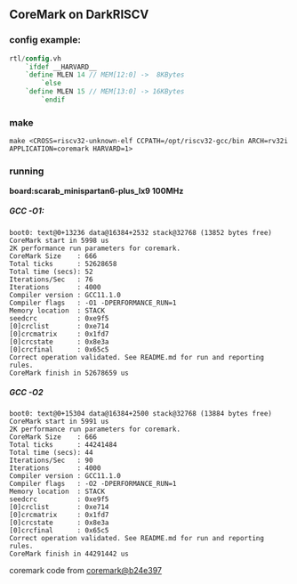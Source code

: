 ## CoreMark on DarkRISCV

### config example:
``` verilog
rtl/config.vh
    `ifdef __HARVARD__
    `define MLEN 14 // MEM[12:0] ->  8KBytes
        `else
    `define MLEN 15 // MEM[13:0] -> 16KBytes
        `endif
```

### make
``` shell
make <CROSS=riscv32-unknown-elf CCPATH=/opt/riscv32-gcc/bin ARCH=rv32i APPLICATION=coremark HARVARD=1>
```

### running
**board:scarab_minispartan6-plus_lx9 100MHz**
##### GCC -O1:
```
boot0: text@0+13236 data@16384+2532 stack@32768 (13852 bytes free)
CoreMark start in 5998 us
2K performance run parameters for coremark.
CoreMark Size    : 666
Total ticks      : 52628658
Total time (secs): 52
Iterations/Sec   : 76
Iterations       : 4000
Compiler version : GCC11.1.0
Compiler flags   : -O1 -DPERFORMANCE_RUN=1
Memory location  : STACK
seedcrc          : 0xe9f5
[0]crclist       : 0xe714
[0]crcmatrix     : 0x1fd7
[0]crcstate      : 0x8e3a
[0]crcfinal      : 0x65c5
Correct operation validated. See README.md for run and reporting rules.
CoreMark finish in 52678659 us

```
##### GCC -O2
```
boot0: text@0+15304 data@16384+2500 stack@32768 (13884 bytes free)
CoreMark start in 5991 us
2K performance run parameters for coremark.
CoreMark Size    : 666
Total ticks      : 44241484
Total time (secs): 44
Iterations/Sec   : 90
Iterations       : 4000
Compiler version : GCC11.1.0
Compiler flags   : -O2 -DPERFORMANCE_RUN=1
Memory location  : STACK
seedcrc          : 0xe9f5
[0]crclist       : 0xe714
[0]crcmatrix     : 0x1fd7
[0]crcstate      : 0x8e3a
[0]crcfinal      : 0x65c5
Correct operation validated. See README.md for run and reporting rules.
CoreMark finish in 44291442 us

```
coremark code from [coremark@b24e397](https://github.com/eembc/coremark/tree/b24e397f7103061b3673261d292a0667bd3bc1b8)